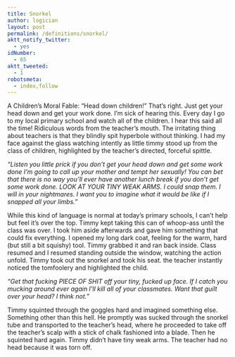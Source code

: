 ```yaml
---
title: Snorkel
author: logician
layout: post
permalink: /definitions/snorkel/
aktt_notify_twitter:
  - yes
idNumber:
  - 65
aktt_tweeted:
  - 1
robotsmeta:
  - index,follow
---
```

A Children&#8217;s Moral Fable: <!--more-->&#8220;Head down children!&#8221; That&#8217;s right. Just get your head down and get your work done. I&#8217;m sick of hearing this. Every day I go to my local primary school and watch all of the children. I hear this said all the time! Ridiculous words from the teacher&#8217;s mouth. The irritating thing about teachers is that they blindly spit hyperbole without thinking. I had my face against the glass watching intently as little timmy stood up from the class of children, highlighted by the teacher&#8217;s directed, forceful spittle.

*&#8220;Listen you little prick if you don&#8217;t get your head down and get some work done I&#8217;m going to call up your mother and tempt her sexually! You can bet that there is no way you&#8217;ll ever have another lunch break if you don&#8217;t get some work done. LOOK AT YOUR TINY WEAK ARMS. I could snap them. I will in your nightmares. I want you to imagine what it would be like if I snapped all your limbs.&#8221;*

While this kind of language is normal at today&#8217;s primary schools, I can&#8217;t help but feel it&#8217;s over the top. Timmy kept taking this can of whoop-ass until the class was over. I took him aside afterwards and gave him something that could fix everything. I opened my long dark coat, feeling for the warm, hard (but still a bit squishy) tool. Timmy grabbed it and ran back inside. Class resumed and I resumed standing outside the window, watching the action unfold. Timmy took out the snorkel and took his seat. the teacher instantly noticed the tomfoolery and highlighted the child.

*&#8220;Get that fucking PIECE OF SHIT off your tiny, fucked up face. If I catch you mucking around ever again I&#8217;ll kill all of your classmates. Want that guilt over your head? I think not.&#8221;*

Timmy squinted through the goggles hard and imagined something else. Something other than this hell. He promptly was sucked through the snorkel tube and transported to the teacher&#8217;s head, where he proceeded to take off the teacher&#8217;s scalp with a stick of chalk fashioned into a blade. Then he squinted hard again. Timmy didn&#8217;t have tiny weak arms. The teacher had no head because it was torn off.